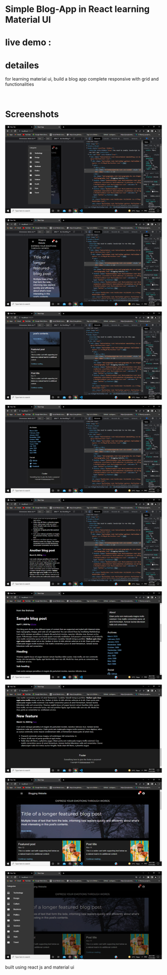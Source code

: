 # Simple Blog-App in React learning Material UI

# live demo : 

# detailes

for learning material ui, build a blog app complete responsive with grid and functionalities

<br/>

# Screenshots

![](https://github.com/KRISHNAPRASADEK/blog-app-react/blob/main/public/Screenshot%20(182).png)

![](https://github.com/KRISHNAPRASADEK/blog-app-react/blob/main/public/Screenshot%20(183).png)

![](https://github.com/KRISHNAPRASADEK/blog-app-react/blob/main/public/Screenshot%20(184).png)

![](https://github.com/KRISHNAPRASADEK/blog-app-react/blob/main/public/Screenshot%20(185).png)

![](https://github.com/KRISHNAPRASADEK/blog-app-react/blob/main/public/Screenshot%20(186).png)

![](https://github.com/KRISHNAPRASADEK/blog-app-react/blob/main/public/Screenshot%20(187).png)

![](https://github.com/KRISHNAPRASADEK/blog-app-react/blob/main/public/Screenshot%20(188).png)

![](https://github.com/KRISHNAPRASADEK/blog-app-react/blob/main/public/Screenshot%20(189).png)

![](https://github.com/KRISHNAPRASADEK/blog-app-react/blob/main/public/Screenshot%20(190).png)

built using react js and material ui
